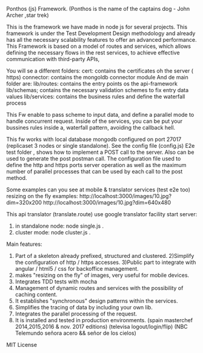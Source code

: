 Ponthos (js) Framework. 
(Ponthos is the name of the captains dog -  John Archer ,star trek) 


This is the framework we have made in node js for several projects. 
This framework is under the Test Development Design methodology and already has 
all the necessary scalability features to offer an advanced performance. 
This Framework is based on a model of routes and services, 
which allows defining the necessary flows in the rest services,
 to achieve effective communication with third-party APIs, 

You will se a different folders:
cert: contains the certificates oh the server ( https)
connector: contains the mongoldb connector module
And de main folder are:
lib/routes: contains the entry points os the api-framework
lib/schemas; contains the necessary validation schemes to fix entry data values
lib/services: contains the business rules and define the waterfall process

This Fw enable to pass scheme to input data, and define
a parallel mode to handle concurrent request.
Inside of the services, you can be put your bussines rules inside a,
waterfall pattern, avoiding the callback hell.

This fw works with local database mongodb configured on port 27017 (replicaset 3 nodes or single standalone).
See the config file (config.js) 
E2e test folder , shows how to implement a POST call to the server.
Also can be used to generate the post postman call.
The configuration file used to define the http and https ports server 
operation as well as the maximum number of parallel processes that can 
be used by each call to the post method.

Some examples can you see at mobile & translator services
(test e2e too)
resizing on the fly examples:
http://localhost:3000/images/10.jpg?dim=320x200
http://localhost:3000/images/10.jpg?dim=640x480 

This api translator (translate.route) use google translator facility
start server:
1) in standalone node: node single.js .
2) cluster mode: node cluster.js .

Main features:
1) Part of a skeleton already prefixed, structured and clustered.
2)Simplify the configuration of http / https accesses.
3)Public part to integrate with angular / html5 / css for backoffice management.
4) makes "resizing on the fly" of images, very useful for mobile devices.
5) Integrates TDD tests with mocha
6) Management of dynamic routes and services with the possibility of caching content.
7) It establishes "synchronous" design patterns within the services.
8) Simplifies the tracing of data by including your own lib.
9) Integrates the parallel processing of the request.
10) It is installed and tested in production environments.
(spain masterchef 2014,2015,2016 & nov. 2017 editions)
(televisa logout/login/flip)
(NBC Telemundo señora acero && señor de los cielos)

MIT License
